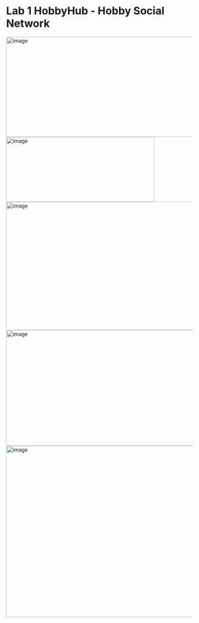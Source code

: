 # Lab 1 HobbyHub - Hobby Social Network
<img width="668" height="270" alt="image" src="https://github.com/user-attachments/assets/06ee8af7-0cd6-4ec9-9fd3-66befef52162" />
<img width="400" height="175" alt="image" src="https://github.com/user-attachments/assets/37e19050-670b-4b69-ae59-9579831e6d47" />
<img width="647" height="346" alt="image" src="https://github.com/user-attachments/assets/59a60990-4968-4519-987f-b15f37e1b646" />
<img width="506" height="312" alt="image" src="https://github.com/user-attachments/assets/8584ee9a-da6f-493f-8721-6fb2a9d2b093" />
<img width="594" height="462" alt="image" src="https://github.com/user-attachments/assets/f59940b3-fe2c-4406-86f4-aceaf7503582" />

